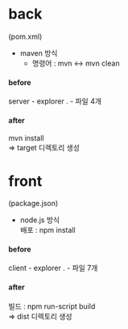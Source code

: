 # back  
(pom.xml)  
- maven 방식  
    - 명령어 : mvn ↔ mvn clean  

#### before  
server -  explorer . - 파일 4개  

#### after  
mvn install    
⇒ target 디렉토리 생성    
  
  
# front
(package.json)  

- node.js 방식  
배포 : npm install  

#### before  
client -  explorer . - 파일 7개  

#### after  
빌드 : npm run-script build  
⇒ dist 디렉토리 생성  
